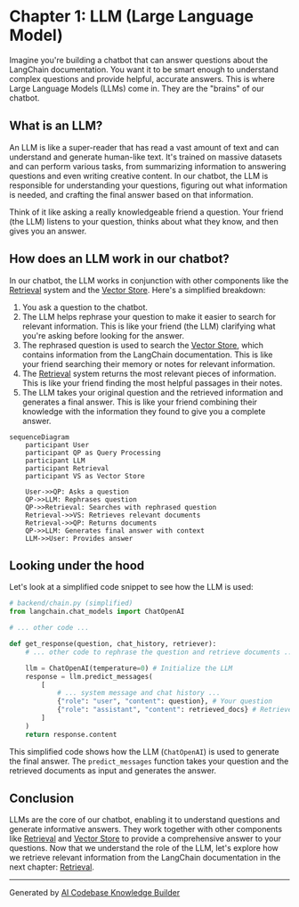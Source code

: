 # Chapter 1: LLM (Large Language Model)

Imagine you're building a chatbot that can answer questions about the LangChain documentation.  You want it to be smart enough to understand complex questions and provide helpful, accurate answers.  This is where Large Language Models (LLMs) come in.  They are the "brains" of our chatbot.

## What is an LLM?

An LLM is like a super-reader that has read a vast amount of text and can understand and generate human-like text. It's trained on massive datasets and can perform various tasks, from summarizing information to answering questions and even writing creative content. In our chatbot, the LLM is responsible for understanding your questions, figuring out what information is needed, and crafting the final answer based on that information.

Think of it like asking a really knowledgeable friend a question. Your friend (the LLM) listens to your question, thinks about what they know, and then gives you an answer.

## How does an LLM work in our chatbot?

In our chatbot, the LLM works in conjunction with other components like the [Retrieval](02_retrieval_.md) system and the [Vector Store](03_vector_store_.md). Here's a simplified breakdown:

1. You ask a question to the chatbot.
2. The LLM helps rephrase your question to make it easier to search for relevant information.  This is like your friend (the LLM) clarifying what you're asking before looking for the answer.
3. The rephrased question is used to search the [Vector Store](03_vector_store_.md), which contains information from the LangChain documentation. This is like your friend searching their memory or notes for relevant information.
4. The [Retrieval](02_retrieval_.md) system returns the most relevant pieces of information. This is like your friend finding the most helpful passages in their notes.
5. The LLM takes your original question and the retrieved information and generates a final answer.  This is like your friend combining their knowledge with the information they found to give you a complete answer.

```mermaid
sequenceDiagram
    participant User
    participant QP as Query Processing
    participant LLM
    participant Retrieval
    participant VS as Vector Store

    User->>QP: Asks a question
    QP->>LLM: Rephrases question
    QP->>Retrieval: Searches with rephrased question
    Retrieval->>VS: Retrieves relevant documents
    Retrieval->>QP: Returns documents
    QP->>LLM: Generates final answer with context
    LLM->>User: Provides answer
```

##  Looking under the hood

Let's look at a simplified code snippet to see how the LLM is used:

```python
# backend/chain.py (simplified)
from langchain.chat_models import ChatOpenAI

# ... other code ...

def get_response(question, chat_history, retriever):
    # ... other code to rephrase the question and retrieve documents ...

    llm = ChatOpenAI(temperature=0) # Initialize the LLM
    response = llm.predict_messages(
        [
            # ... system message and chat history ...
            {"role": "user", "content": question}, # Your question
            {"role": "assistant", "content": retrieved_docs} # Retrieved info
        ]
    )
    return response.content
```

This simplified code shows how the LLM (`ChatOpenAI`) is used to generate the final answer.  The `predict_messages` function takes your question and the retrieved documents as input and generates the answer.

## Conclusion

LLMs are the core of our chatbot, enabling it to understand questions and generate informative answers. They work together with other components like [Retrieval](02_retrieval_.md) and [Vector Store](03_vector_store_.md) to provide a comprehensive answer to your questions. Now that we understand the role of the LLM, let's explore how we retrieve relevant information from the LangChain documentation in the next chapter: [Retrieval](02_retrieval_.md).


---

Generated by [AI Codebase Knowledge Builder](https://github.com/The-Pocket/Tutorial-Codebase-Knowledge)
